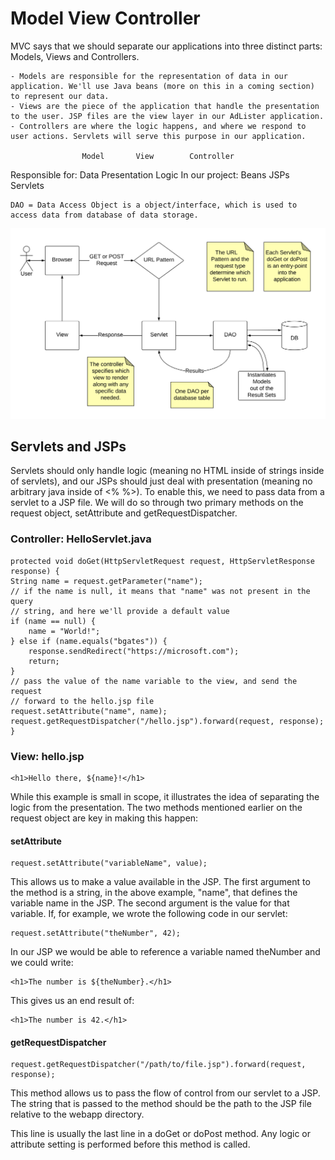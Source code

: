 # Model View Controller
MVC says that we should separate our applications into three distinct parts: Models, Views and Controllers.

    - Models are responsible for the representation of data in our application. We'll use Java beans (more on this in a coming section) to represent our data.
    - Views are the piece of the application that handle the presentation to the user. JSP files are the view layer in our AdLister application.
    - Controllers are where the logic happens, and where we respond to user actions. Servlets will serve this purpose in our application.

 	                Model 	    View 	    Controller
Responsible for: 	Data 	Presentation 	Logic
In our project: 	Beans 	JSPs 	        Servlets

    DAO = Data Access Object is a object/interface, which is used to access data from database of data storage.

![](../MVC-Servlets-DAO-Diagram.png)

## Servlets and JSPs
Servlets should only handle logic (meaning no HTML inside of strings inside of servlets), and our JSPs should just deal with presentation (meaning no arbitrary java inside of <% %>). To enable this, we need to pass data from a servlet to a JSP file. We will do so through two primary methods on the request object, setAttribute and getRequestDispatcher.

### Controller: HelloServlet.java

    protected void doGet(HttpServletRequest request, HttpServletResponse response) {
    String name = request.getParameter("name");
    // if the name is null, it means that "name" was not present in the query
    // string, and here we'll provide a default value
    if (name == null) {
        name = "World!";
    } else if (name.equals("bgates")) {
        response.sendRedirect("https://microsoft.com");
        return;
    }
    // pass the value of the name variable to the view, and send the request
    // forward to the hello.jsp file
    request.setAttribute("name", name);
    request.getRequestDispatcher("/hello.jsp").forward(request, response);
    }

### View: hello.jsp

    <h1>Hello there, ${name}!</h1>

While this example is small in scope, it illustrates the idea of separating the logic from the presentation. The two methods mentioned earlier on the request object are key in making this happen:

#### setAttribute

    request.setAttribute("variableName", value);

This allows us to make a value available in the JSP. The first argument to the method is a string, in the above example, "name", that defines the variable name in the JSP. The second argument is the value for that variable. If, for example, we wrote the following code in our servlet:

    request.setAttribute("theNumber", 42);

In our JSP we would be able to reference a variable named theNumber and we could write:

    <h1>The number is ${theNumber}.</h1>

This gives us an end result of:

    <h1>The number is 42.</h1>

#### getRequestDispatcher

    request.getRequestDispatcher("/path/to/file.jsp").forward(request, response);

This method allows us to pass the flow of control from our servlet to a JSP. The string that is passed to the method should be the path to the JSP file relative to the webapp directory.

This line is usually the last line in a doGet or doPost method. Any logic or attribute setting is performed before this method is called.